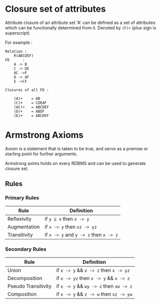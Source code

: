 
# Closure set of attributes

Attribute closure of an attribute set 'A' can be defined as a set of attributes which can be functionally determined from it. Denoted by `(F)+` (plus sign is superscript)

For example :
```
Relation : 
    R(ABCDEF)
FD      :
    A -> B
    C -> DE        
    AC ->F
    D -> AF
    E ->CF

Closures of all FD :

    (A)+    = AB
    (C)+    = CDEAF
    (AC)+   = ABCDEF
    (D)+    = ABDF
    (E)+    = ABCDEF

```

# Armstrong Axioms 

Axiom is a statement that is taken to be true, and serve as a premise or starting point for further arguments.

Armstrong axims holds on every RDBMS and can be used to generate closure set.

## Rules

### Primary Rules 
Rule|Definition
-|-
Reflexivity| if `y ⊆ x` then `x -> y`
Augmentation | if `x -> y` then `xz -> yz`
Transitivity | if `x -> y` and `y -> z` then `x -> z`

### Secondary Rules 
Rule|Definition
-|-
Union| if `x -> y` && `x -> z` then `x -> yz`
Decomposition | if `x -> yz` then `x -> y` && `x -> z`
Pseudo Transitivity | if `x -> y` && `wy -> z` then `xw -> z`
Composition | if `x -> y` && `z -> w` then `xz -> yw`

